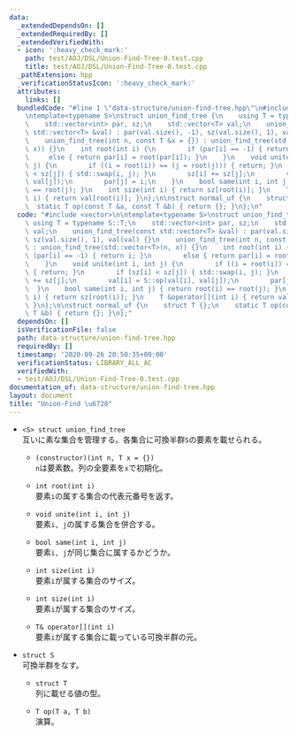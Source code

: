 ```yaml
---
data:
  _extendedDependsOn: []
  _extendedRequiredBy: []
  _extendedVerifiedWith:
  - icon: ':heavy_check_mark:'
    path: test/AOJ/DSL/Union-Find-Tree-0.test.cpp
    title: test/AOJ/DSL/Union-Find-Tree-0.test.cpp
  _pathExtension: hpp
  _verificationStatusIcon: ':heavy_check_mark:'
  attributes:
    links: []
  bundledCode: "#line 1 \"data-structure/union-find-tree.hpp\"\n#include <vector>\n\
    \ntemplate<typename S>\nstruct union_find_tree {\n    using T = typename S::T;\n\
    \    std::vector<int> par, sz;\n    std::vector<T> val;\n    union_find_tree(const\
    \ std::vector<T> &val) : par(val.size(), -1), sz(val.size(), 1), val(val) {}\n\
    \    union_find_tree(int n, const T &x = {}) : union_find_tree(std::vector<T>(n,\
    \ x)) {}\n    int root(int i) {\n        if (par[i] == -1) { return i; }\n   \
    \     else { return par[i] = root(par[i]); }\n    }\n    void unite(int i, int\
    \ j) {\n        if ((i = root(i)) == (j = root(j))) { return; }\n        if (sz[i]\
    \ < sz[j]) { std::swap(i, j); }\n        sz[i] += sz[j];\n        val[i] = S::op(val[i],\
    \ val[j]);\n        par[j] = i;\n    }\n    bool same(int i, int j) { return root(i)\
    \ == root(j); }\n    int size(int i) { return sz[root(i)]; }\n    T &operator[](int\
    \ i) { return val[root(i)]; }\n};\n\nstruct normal_uf {\n    struct T {};\n  \
    \  static T op(const T &a, const T &b) { return {}; }\n};\n"
  code: "#include <vector>\n\ntemplate<typename S>\nstruct union_find_tree {\n   \
    \ using T = typename S::T;\n    std::vector<int> par, sz;\n    std::vector<T>\
    \ val;\n    union_find_tree(const std::vector<T> &val) : par(val.size(), -1),\
    \ sz(val.size(), 1), val(val) {}\n    union_find_tree(int n, const T &x = {})\
    \ : union_find_tree(std::vector<T>(n, x)) {}\n    int root(int i) {\n        if\
    \ (par[i] == -1) { return i; }\n        else { return par[i] = root(par[i]); }\n\
    \    }\n    void unite(int i, int j) {\n        if ((i = root(i)) == (j = root(j)))\
    \ { return; }\n        if (sz[i] < sz[j]) { std::swap(i, j); }\n        sz[i]\
    \ += sz[j];\n        val[i] = S::op(val[i], val[j]);\n        par[j] = i;\n  \
    \  }\n    bool same(int i, int j) { return root(i) == root(j); }\n    int size(int\
    \ i) { return sz[root(i)]; }\n    T &operator[](int i) { return val[root(i)];\
    \ }\n};\n\nstruct normal_uf {\n    struct T {};\n    static T op(const T &a, const\
    \ T &b) { return {}; }\n};"
  dependsOn: []
  isVerificationFile: false
  path: data-structure/union-find-tree.hpp
  requiredBy: []
  timestamp: '2020-09-26 20:50:35+09:00'
  verificationStatus: LIBRARY_ALL_AC
  verifiedWith:
  - test/AOJ/DSL/Union-Find-Tree-0.test.cpp
documentation_of: data-structure/union-find-tree.hpp
layout: document
title: "Union-Find \u6728"
---
```


- `<S> struct union_find_tree`  
互いに素な集合を管理する。各集合に可換半群`S`の要素を載せられる。

  - `(constructor)(int n, T x = {})`  
  `n`は要素数。列の全要素を`x`で初期化。

  - `int root(int i)`  
  要素`i`の属する集合の代表元番号を返す。

  - `void unite(int i, int j)`  
  要素`i, j`の属する集合を併合する。
  
  - `bool same(int i, int j)`  
  要素`i, j`が同じ集合に属するかどうか。
  
  - `int size(int i)`  
  要素`i`が属する集合のサイズ。
  
  - `int size(int i)`  
  要素`i`が属する集合のサイズ。
  
  - `T& operator[](int i)`  
  要素`i`が属する集合に載っている可換半群の元。

- `struct S`  
可換半群をなす。
  - `struct T`  
  列に載せる値の型。

  - `T op(T a, T b)`  
  演算。